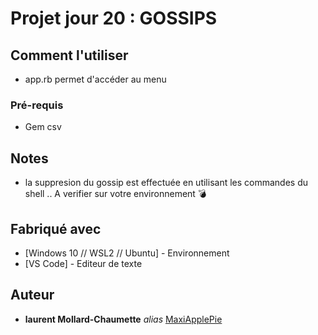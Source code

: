 # Projet jour 20 : GOSSIPS


## Comment l'utiliser

 - app.rb permet d'accéder au menu


### Pré-requis

- Gem csv


## Notes

- la suppresion du gossip est effectuée en utilisant les commandes du shell .. A verifier sur votre environnement 💣


## Fabriqué avec

* [Windows 10 // WSL2 // Ubuntu] - Environnement
* [VS Code] - Editeur de texte


## Auteur

* **laurent Mollard-Chaumette** _alias_ [MaxiApplePie](https://github.com/MaxiApplePie)
